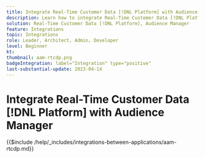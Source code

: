 ```yaml
---
title: Integrate Real-Time Customer Data [!DNL Platform] with Audience Manager
description: Learn how to integrate Real-Time Customer Data [!DNL Platform] with Audience Manager. 
solution: Real-Time Customer Data [!DNL Platform], Audience Manager
feature: Integrations
topic: Integrations
role: Leader, Architect, Admin, Developer
level: Beginner
kt:
thumbnail: aam-rtcdp.png
badgeIntegration: label="Integration" type="positive"
last-substantial-update: 2023-04-14
---
```


# Integrate Real-Time Customer Data [!DNL Platform] with Audience Manager

{{$include /help/_includes/integrations-between-applications/aam-rtcdp.md}}
